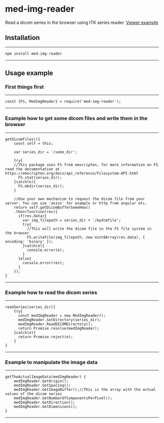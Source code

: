 # med-img-reader

Read a dicom series in the browser using ITK series reader. 
[Viewer example](https://hpc.medimg-ai.com)

## Installation

----
	npm install med-img-reader
----

## Usage example

### First things first

---
	const {FS, MedImgReader} = require('med-img-reader');
---

### Example how to get some dicom files and write them in the browser

---
	getDicomFiles(){
	    const self = this;

	    var series_dir = '/some_dir';

	    try{
	    //This package uses FS from emscripten, for more information on FS read the documentation at https://emscripten.org/docs/api_reference/Filesystem-API.html
	      FS.stat(series_dir);
	    }catch(e){
	      FS.mkdir(series_dir);
	    }
		
		//Use your own mechanism to request the dicom file from your server. You can use 'axios' for example or http from angular etc.
	    return self.getDicomBufferSomeHow()
		.then(function(res){
		  if(res.data){
		    var img_filepath = series_dir + '/mydcmfile';
		    try{
		      //This will write the dicom file in the FS file system in the browser
		      FS.writeFile(img_filepath, new Uint8Array(res.data), { encoding: 'binary' });  
		    }catch(e){
		      console.error(e);
		    }
		  }else{
		    console.error(res);
		  }
		});
	}
---

### Example how to read the dicom series

---
	readSeries(series_dir){
	    try{
	      const medImgReader = new MedImgReader();
	      medImgReader.SetDirectory(series_dir);
	      medImgReader.ReadDICOMDirectory();    
	      return Promise.resolve(medImgReader);
	    }catch(e){
	      return Promise.reject(e);
	    }
	}
---

### Example to manipulate the image data

---
	getTheActualImageData(medImgReader) {
	    medImgReader.GetOrigin();
      	medImgReader.GetSpacing();
	    medImgReader.GetImageBuffer();//This is the array with the actual values of the dicom series
	    medImgReader.GetNumberOfComponentsPerPixel();
	    medImgReader.GetDirection();
	    medImgReader.GetDimensions();
	}
---